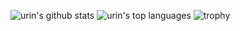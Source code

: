 ![urin's github stats](https://github-readme-stats.vercel.app/api?username=urin&show_icons=true)
![urin's top languages](https://github-readme-stats.vercel.app/api/top-langs/?username=urin&hide=html,css&layout=compact&langs_count=6)
![trophy](https://github-profile-trophy.vercel.app/?username=urin)
